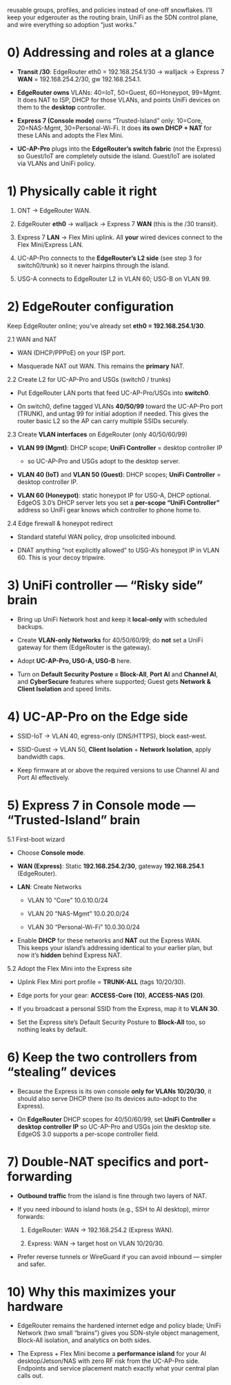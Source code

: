  reusable groups, profiles, and policies instead of one-off snowflakes. I’ll keep your edgerouter as the routing brain, UniFi as the SDN control plane, and wire everything so adoption “just works.”

# 0) Addressing and roles at a glance

- **Transit /30**: EdgeRouter eth0 = 192.168.254.1/30 → walljack → Express 7 **WAN** = 192.168.254.2/30, gw 192.168.254.1.
    
- **EdgeRouter owns** VLANs: 40=IoT, 50=Guest, 60=Honeypot, 99=Mgmt. It does NAT to ISP, DHCP for those VLANs, and points UniFi devices on them to the **desktop** controller.
    
- **Express 7 (Console mode)** owns “Trusted-Island” only: 10=Core, 20=NAS-Mgmt, 30=Personal-Wi-Fi. It does **its own DHCP + NAT** for these LANs and adopts the Flex Mini.
    
- **UC-AP-Pro** plugs into the **EdgeRouter’s switch fabric** (not the Express) so Guest/IoT are completely outside the island. Guest/IoT are isolated via VLANs and UniFi policy.
    

# 1) Physically cable it right

1. ONT → EdgeRouter WAN.
    
2. EdgeRouter **eth0** → walljack → Express 7 **WAN** (this is the /30 transit).
    
3. Express 7 **LAN** → Flex Mini uplink. All **your** wired devices connect to the Flex Mini/Express LAN.
    
4. UC-AP-Pro connects to the **EdgeRouter’s L2 side** (see step 3 for switch0/trunk) so it never hairpins through the island.
    
5. USG-A connects to EdgeRouter L2 in VLAN 60; USG-B on VLAN 99.
    

# 2) EdgeRouter configuration

Keep EdgeRouter online; you’ve already set **eth0 = 192.168.254.1/30**.

2.1 WAN and NAT

- WAN (DHCP/PPPoE) on your ISP port.
    
- Masquerade NAT out WAN. This remains the **primary** NAT.
    

2.2 Create L2 for UC-AP-Pro and USGs (switch0 / trunks)

- Put EdgeRouter LAN ports that feed UC-AP-Pro/USGs into **switch0**.
    
- On switch0, define tagged VLANs **40/50/99** toward the UC-AP-Pro port (TRUNK), and untag 99 for initial adoption if needed. This gives the router basic L2 so the AP can carry multiple SSIDs securely.
    

2.3 Create **VLAN interfaces** on EdgeRouter (only 40/50/60/99)

- **VLAN 99 (Mgmt)**: DHCP scope; **UniFi Controller** = desktop controller IP
	- so UC-AP-Pro and USGs adopt to the desktop server.
    
- **VLAN 40 (IoT)** and **VLAN 50 (Guest)**: DHCP scopes; **UniFi Controller** = desktop controller IP.
    
- **VLAN 60 (Honeypot)**: static honeypot IP for USG-A, DHCP optional.  
    EdgeOS 3.0’s DHCP server lets you set a **per-scope “UniFi Controller”** address so UniFi gear knows which controller to phone home to.
    

2.4 Edge firewall & honeypot redirect

- Standard stateful WAN policy, drop unsolicited inbound.
    
- DNAT anything “not explicitly allowed” to USG-A’s honeypot IP in VLAN 60. This is your decoy tripwire.
    

# 3)  UniFi controller — “Risky side” brain

- Bring up UniFi Network host and keep it **local-only** with scheduled backups.
    
- Create **VLAN-only Networks** for 40/50/60/99; do **not** set a UniFi gateway for them (EdgeRouter is the gateway).
    
- Adopt **UC-AP-Pro, USG-A, USG-B** here.
    
- Turn on **Default Security Posture = Block-All**, **Port AI** and **Channel AI**, and **CyberSecure** features where supported; Guest gets **Network & Client Isolation** and speed limits.
    

# 4) UC-AP-Pro on the Edge side

- SSID-IoT → VLAN 40, egress-only (DNS/HTTPS), block east-west.
    
- SSID-Guest → VLAN 50, **Client Isolation** + **Network Isolation**, apply bandwidth caps.
    
- Keep firmware at or above the required versions to use Channel AI and Port AI effectively.
    

# 5) Express 7 in **Console mode** — “Trusted-Island” brain

5.1 First-boot wizard

- Choose **Console mode**.
    
- **WAN (Express)**: Static **192.168.254.2/30**, gateway **192.168.254.1** (EdgeRouter).
    
- **LAN**: Create Networks
    
    - VLAN 10 “Core” 10.0.10.0/24
        
    - VLAN 20 “NAS-Mgmt” 10.0.20.0/24
        
    - VLAN 30 “Personal-Wi-Fi” 10.0.30.0/24
        
- Enable **DHCP** for these networks and **NAT** out the Express WAN.  
    This keeps your island’s addressing identical to your earlier plan, but now it’s **hidden** behind Express NAT.
    

5.2 Adopt the Flex Mini into the Express site

- Uplink Flex Mini port profile = **TRUNK-ALL** (tags 10/20/30).
    
- Edge ports for your gear: **ACCESS-Core (10)**, **ACCESS-NAS (20)**.
    
- If you broadcast a personal SSID from the Express, map it to **VLAN 30**.
    
- Set the Express site’s Default Security Posture to **Block-All** too, so nothing leaks by default.
    

# 6) Keep the two controllers from “stealing” devices

- Because the Express is its own console **only for VLANs 10/20/30**, it should also serve DHCP there (so its devices auto-adopt to the Express).
    
- On **EdgeRouter** DHCP scopes for 40/50/60/99, set **UniFi Controller = desktop controller IP** so UC-AP-Pro and USGs join the desktop site. EdgeOS 3.0 supports a per-scope controller field.
    

# 7) Double-NAT specifics and port-forwarding

- **Outbound traffic** from the island is fine through two layers of NAT.
    
- If you need inbound to island hosts (e.g., SSH to AI desktop), mirror forwards:
    
    1. EdgeRouter: WAN → 192.168.254.2 (Express WAN).
        
    2. Express: WAN → target host on VLAN 10/20/30.
        
- Prefer reverse tunnels or WireGuard if you can avoid inbound — simpler and safer.
    

# 10) Why this maximizes your hardware

- EdgeRouter remains the hardened internet edge and policy blade; UniFi Network (two small “brains”) gives you SDN-style object management, Block-All isolation, and analytics on both sides.
    
- The Express + Flex Mini become a **performance island** for your AI desktop/Jetson/NAS with zero RF risk from the UC-AP-Pro side. Endpoints and service placement match exactly what your central plan calls out.